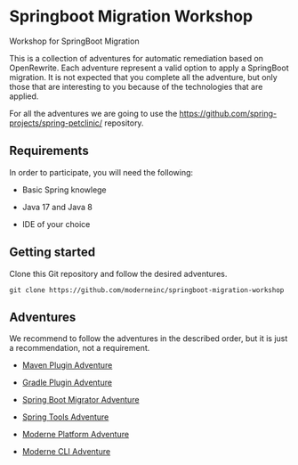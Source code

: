 # Springboot Migration Workshop
Workshop for SpringBoot Migration

This is a collection of adventures for automatic remediation based on OpenRewrite.
Each adventure represent a valid option to apply a SpringBoot migration.
It is not expected that you complete all the adventure, but only those that are
interesting to you because of the technologies that are applied. 

For all the adventures we are going to use the https://github.com/spring-projects/spring-petclinic/
repository.

## Requirements

In order to participate, you will need the following:

* Basic Spring knowlege

* Java 17 and Java 8

* IDE of your choice

## Getting started

Clone this Git repository and follow the desired adventures. 
```
git clone https://github.com/moderneinc/springboot-migration-workshop
```

## Adventures

We recommend to follow the adventures in the described order, but it is just a recommendation, not a requirement.

* [Maven Plugin Adventure](https://github.com/moderneinc/springboot-migration-workshop/tree/main/maven-plugin-adventure)

* [Gradle Plugin Adventure](https://github.com/moderneinc/springboot-migration-workshop/tree/main/gradle-plugin-adventure)

* [Spring Boot Migrator Adventure](https://github.com/moderneinc/springboot-migration-workshop/tree/main/spring-boot-migrator-adventure)
 
* [Spring Tools Adventure](https://github.com/moderneinc/springboot-migration-workshop/tree/main/spring-tools-adventure)

* [Moderne Platform Adventure](https://github.com/moderneinc/springboot-migration-workshop/tree/main/moderne-platform-adventure)

* [Moderne CLI Adventure](https://github.com/moderneinc/springboot-migration-workshop/tree/main/moderne-cli-adventure)
